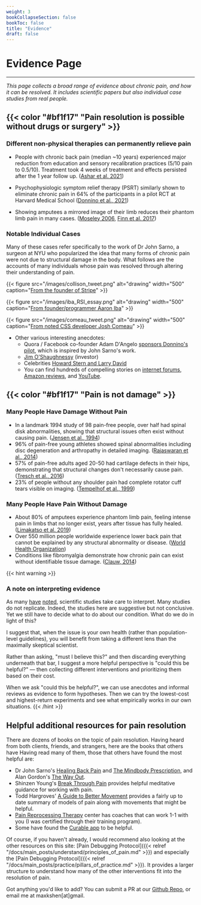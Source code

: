 ```yaml
---
weight: 3
bookCollapseSection: false
bookToc: false
title: "Evidence"
draft: false
---
```


# Evidence Page
---
*This page collects a broad range of evidence about chronic pain, and how it can be resolved. It includes scientific papers but also individual case studies from real people.*





## {{< color "#bf1f17" "Pain resolution is possible without drugs or surgery" >}} 

### Different non-physical therapies can permanently relieve pain

- People with chronic back pain (median ~10 years) experienced major reduction from education and sensory recalibration practices (5/10 pain to 0.5/10). Treatment took 4 weeks of treatment and effects persisted after the 1 year follow up. ([Ashar et al. 2021](https://watermark.silverchair.com/jamapsychiatry_ashar_2021_oi_210060_1640022091.64193.pdf))

- Psychophysiologic symptom relief therapy (PSRT) similarly shown to eliminate chronic pain in 64% of the participants in a pilot RCT at Harvard Medical School ([Donnino et al., 2021](https://journals.lww.com/painrpts/fulltext/2021/09000/Psychophysiologic_symptom_relief_therapy_for.13.aspx))

- Showing amputees a mirrored image of their limb reduces their phantom limb pain in many cases. ([Moseley 2006](http://mirrorboxtherapy.com/2.Moseley_4.pdf), [Finn et al. 2017](https://www.frontiersin.org/journals/neurology/articles/10.3389/fneur.2017.00267/full))




### Notable Individual Cases

Many of these cases refer specifically to the work of Dr John Sarno, a surgeon at NYU who popularized the idea that many forms of chronic pain were not due to structural damage in the body. What follows are the accounts of many individuals whose pain was resolved through altering their understanding of pain.

{{< figure src="/images/collison_tweet.png" alt="drawing" width="500" caption="[From the founder of Stripe](https://x.com/patrickc/status/1559737765566173185?lang=en)" >}}

{{< figure src="/images/iba_RSI_essay.png" alt="drawing" width="500" caption="[From founder/programmer Aaron Iba](https://aaroniba.net/how-i-cured-my-rsi-pain)" >}}


{{< figure src="/images/comeau_tweet.png" alt="drawing" width="500" caption="[From noted CSS developer Josh Comeau](https://twitter.com/JoshWComeau/status/1379438688602570753)" >}}


- Other various interesting anecdotes:
    -  Quora / Facebook co-founder Adam D'Angelo [sponsors Donnino's pilot](https://dangelo.quora.com/Scientific-Evidence-for-the-Sarno-Method), which is inspired by John Sarno's work.
    -  [Jim O'Shaughnessy](https://www.infiniteloopspodcast.com/liz-wallenstein-dr-michael-donnino-the-mind-body-connection-ep126/) (investor)
    - Celebrities [Howard Stern and Larry David](https://www.youtube.com/watch?v=rSKAlCZ_ef8) 
    -  You can find hundreds of compelling stories on [internet forums](https://www.tmswiki.org/forum/forums/success-stories-subforum.27/), [Amazon reviews](https://www.amazon.com/Healing-Back-Pain-Mind-Body-Connection/dp/0446392308/), and [YouTube](https://www.youtube.com/watch?v=ueDnetk5Xv8&list=PLDg8qyEOq_F66xAVlZIDV9H1Ce3J4WJtn).


## {{< color "#bf1f17" "Pain is not damage" >}} 

### Many People Have Damage Without Pain

- In a landmark 1994 study of 98 pain-free people, over half had spinal disk abnormalities, showing that structural issues often exist without causing pain. ([Jensen et al., 1994](https://www.nejm.org/doi/full/10.1056/nejm199407143310201))
- 96% of pain-free young athletes showed spinal abnormalities including disc degeneration and arthropathy in detailed imaging. ([Rajaswaran et al., 2014](https://academic.oup.com/pmj/article-abstract/90/1068/576/6992145?))
- 57% of pain-free adults aged 20-50 had cartilage defects in their hips, demonstrating that structural changes don't necessarily cause pain. ([Tresch et al., 2016](https://onlinelibrary.wiley.com/doi/pdfdirect/10.1002/jmri.25565))
- 23% of people without any shoulder pain had complete rotator cuff tears visible on imaging. ([Tempelhof et al., 1999](https://www.sciencedirect.com/science/article/abs/pii/S1058274699901489))

### Many People Have Pain Without Damage

- About 80% of amputees experience phantom limb pain, feeling intense pain in limbs that no longer exist, years after tissue has fully healed. ([Limakatso et al. 2019](https://journals.plos.org/plosone/article/file?id=10.1371/journal.pone.0240431&type=printable))
- Over 550 million people worldwide experience lower back pain that cannot be explained by any structural abnormality or disease. ([World Health Organization](https://www.who.int/news-room/fact-sheets/detail/low-back-pain))
- Conditions like fibromyalgia demonstrate how chronic pain can exist without identifiable tissue damage. ([Clauw, 2014](https://watermark.silverchair.com/jxr140001.pdf))

{{< hint warning >}}
### A note on interpreting evidence
As many [have](https://slatestarcodex.com/2014/12/12/beware-the-man-of-one-study/) [noted](https://journals.plos.org/plosmedicine/article?id=10.1371/journal.pmed.0020124&kuid=6129b2e2-a57d-49d7-ab1d-87620d9ab0df), scientific studies take care to interpret. Many studies do not replicate. Indeed, the studies here are suggestive but not conclusive. Yet we still have to decide what to do about our condition. What do we do in light of this?

I suggest that, when the issue is your own health (rather than population-level guidelines), you will benefit from taking a different lens than the maximally skeptical scientist. 

Rather than asking, "must I believe this?" and then discarding everything underneath that bar, I suggest a more helpful perspective is "could this be helpful?" — then collecting different interventions and prioritizing them based on their cost.

When we ask "could this be helpful?", we can use anecdotes and informal reviews as evidence to form hypotheses. Then we can try the lowest-cost and highest-return experiments and see what empirically works in our own situations.
{{< /hint >}}

## Helpful additional resources for pain resolution

There are dozens of books on the topic of pain resolution. Having heard from both clients, friends, and strangers, here are the books that others have 
Having read many of them, those that others have found the most helpful are:
- Dr John Sarno's [Healing Back Pain](https://www.amazon.com/Healing-Back-Pain-Mind-Body-Connection/dp/0446557684) and [The Mindbody Prescription](https://www.amazon.com/Mindbody-Prescription-Healing-Body-Pain/dp/0446675156/), and Alan Gordon's [The Way Out](https://www.amazon.com/Way-Out-Revolutionary-Scientifically-Approach/dp/0593086856/).
- Shinzen Young's [Break Through Pain](https://www.amazon.com/Break-Through-Pain-Step-Step/dp/1591791995/) provides helpful meditative guidance for working with pain.
- Todd Hargroves' [A Guide to Better Movement](https://www.amazon.com/Guide-Better-Movement-Science-Practice/dp/0991542304/) provides a fairly up to date summary of models of pain along with movements that might be helpful.
- [Pain Reprocessing Therapy](https://www.painreprocessingtherapy.com/) center has coaches that can work 1-1 with you (I was certified through their training program).
- Some have found the [Curable app](https://www.curablehealth.com) to be helpful.

Of course, if you haven't already, I would recommend also looking at the other resources on this site: [Pain Debugging Protocol]({{< relref "/docs/main_posts/understand/principles_of_pain.md" >}}) and especially the [Pain Debugging Protocol]({{< relref "/docs/main_posts/practice/pillars_of_practice.md" >}}). It provides a larger structure to understand how many of the other interventions fit into the resolution of pain.

Got anything you'd like to add? You can submit a PR at our [Github Repo](https://github.com/mxslk/DebugYourPain), or email me at maxkshen[at]gmail.
